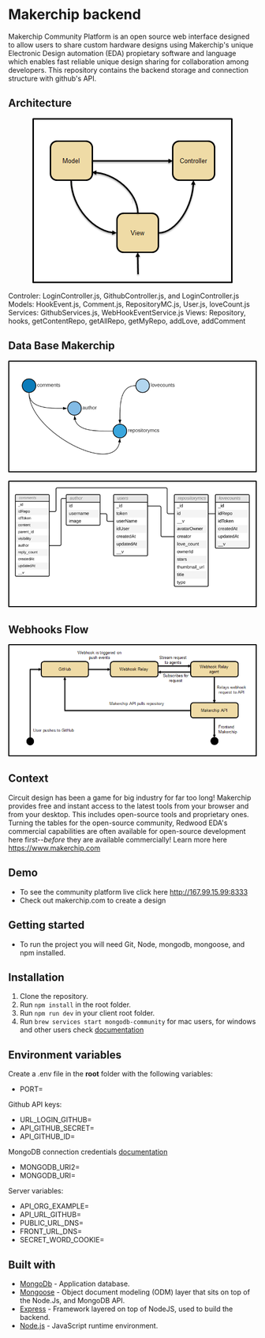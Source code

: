 # Makerchip backend


Makerchip Community Platform is an open source web interface designed to allow users to share custom hardware designs using Makerchip's 
unique Electronic Design automation (EDA) propietary software and language which enables fast reliable unique design sharing for collaboration among 
developers. This repository contains the backend storage and connection structure with github's API.


## Architecture
<p align="center">
  <img src="./images/mvc1.png">
</p>

Controler:
LoginController.js, GithubController.js, and LoginController.js
Models:
HookEvent.js, Comment.js, RepositoryMC.js, User.js, loveCount.js
Services:
GithubServices.js, WebHookEventService.js
Views:
Repository, hooks, getContentRepo, getAllRepo, getMyRepo, addLove, addComment



## Data Base Makerchip
<p align="center">
  <img src="./images/dbdiagram1.png">
</p>
<p align="center">
  <img src="./images/db1.png">
</p>


## Webhooks Flow
<p align="center">
  <img src="./images/webhooks1.png">
</p>




## Context
Circuit design has been a game for big industry for far too long! Makerchip provides free and instant access to the latest tools from your browser 
and from your desktop. This includes open-source tools and proprietary ones. Turning the tables for the open-source community, Redwood EDA's commercial 
capabilities are often available for open-source development here first--*before* they are available commercially!
Learn more here https://www.makerchip.com


## Demo

- To see the community platform live click here http://167.99.15.99:8333
- Check out makerchip.com to create a design

## Getting started
- To run the project you will need Git, Node, mongodb, mongoose, and npm installed.

## Installation

1. Clone the repository.
2. Run `npm install` in the root folder.
3. Run `npm run dev` in your client root folder.
4. Run `brew services start mongodb-community` for mac users, for windows and other users check [documentation](https://docs.mongodb.com/manual/tutorial/manage-mongodb-processes/)



## Environment variables

Create a .env file in the **root** folder with the following variables:

* PORT=

Github API keys:
* URL_LOGIN_GITHUB=
* API_GITHUB_SECRET=
* API_GITHUB_ID=

MongoDB connection credentials [documentation](https://docs.mongodb.com/manual/tutorial/manage-mongodb-processes/)
* MONGODB_URI2=
* MONGODB_URI=

Server variables:
* API_ORG_EXAMPLE=
* API_URL_GITHUB=
* PUBLIC_URL_DNS=
* FRONT_URL_DNS=
* SECRET_WORD_COOKIE=


## Built with

- [MongoDb](https://www.mongodb.com/) - Application database.
- [Mongoose](https://mongoosejs.com/) - Object document modeling (ODM) layer that sits on top of the Node.Js, and MongoDB API.
- [Express](https://expressjs.com/) - Framework layered on top of NodeJS, used to build the backend.
- [Node.js](https://nodejs.org/) - JavaScript runtime environment.


